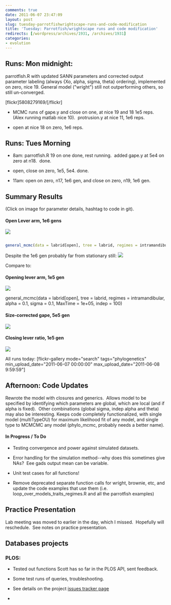 ```yaml
---
comments: true
date: 2011-06-07 23:47:09
layout: post
slug: tuesday-parrotfishwrightscape-runs-and-code-modification
title: 'Tuesday: Parrotfish/wrightscape runs and code modification'
redirects: [/wordpress/archives/1931, /archives/1931]
categories:
- evolution
---
```


## Runs: Mon midnight:


parrotfish.R with updated SANN parameters and corrected output parameter labeling (always {Xo, alpha, sigma, theta} ordering), implemented on zero, nice 19.  General model ("wright") still not outperforming others, so still un-converged.

[flickr]5808279169/[/flickr]



	
  * MCMC runs of gape.y and close on one, at nice 19 and 18 1e5 reps. (Alex running matlab nice 10).  protrusion.y at nice 11, 1e6 reps.

	
  * open at nice 18 on zero, 1e6 reps.




## Runs: Tues Morning





	
  * 8am: parrotfish.R 19 on one done, rest running.  added gape.y at 5e4 on zero at n18.  done.

	
  * open, close on zero, 1e5, 5e4. done.

	
  * 11am: open on zero, n17, 1e6 gen, and close on zero, n19, 1e6 gen.




## Summary Results


(Click on image for parameter details, hashtag to code in git).


#### Open Lever arm, 1e6 gens


![]( http://farm3.staticflickr.com/2129/5811887743_ca8d58b5eb_o.png )



```r

general_mcmc(data = labrid[open], tree = labrid, regimes = intramandibular, alpha = 0.1, sigma = 0.1, MaxTime = 1e+06, indep = 100)

```


Despite the 1e6 gen probably far from stationary still:
![]( http://farm3.staticflickr.com/2243/5811889155_0100789cc7_o.png )


Compare to:


#### Opening lever arm, 1e5 gen


![]( http://farm3.staticflickr.com/2006/5808419551_b08a514672_o.png )


general_mcmc(data = labrid[open], tree = labrid, regimes = intramandibular, alpha = 0.1, sigma = 0.1, MaxTime = 1e+05, indep = 100)


#### Size-corrected gape, 5e5 gen


![]( http://farm3.staticflickr.com/2134/5810610763_90a42c7db7_o.png )



#### Closing lever ratio, 1e5 gen


![]( http://farm3.staticflickr.com/2274/5809256418_7fff175e7d_o.png )


All runs today:
[flickr-gallery mode="search" tags="phylogenetics" min_upload_date="2011-06-07 00:00:00" max_upload_date="2011-06-08 9:59:59"]


## Afternoon: Code Updates


Rewrote the model with closures and generics.  Allows model to be specified by identifying which parameters are global, which are local (and if alpha is fixed).  Other combinations (global sigma, indep alpha and theta) may also be interesting. Keeps code completely functionalized, with single model (multiTypeOU) for maximum likelihood fit of any model, and single type to MCMCMC any model (phylo_mcmc, probably needs a better name).


#### In Progress / To Do





	
  * Testing convergence and power against simulated datasets.

	
  * Error handling for the simulation method--why does this sometimes give NAs?  Eee gads output mean can be variable.

	
  * Unit test cases for all functions!

	
  * Remove deprecated separate function calls for wright, brownie, etc, and update the code examples that use them (i.e. loop_over_models_traits_regimes.R and all the parrotfish examples)




## Practice Presentation


Lab meeting was moved to earlier in the day, which I missed.  Hopefully will reschedule.  See notes on practice presentation.




## Databases projects




### PLOS:





	
  * Tested out functions Scott has so far in the PLOS API, sent feedback.

	
  * Some test runs of queries, troubleshooting.

	
  * See details on the project [issues tracker page](https://github.com/SChamberlain/plosjournals/issues)

	
  * 

